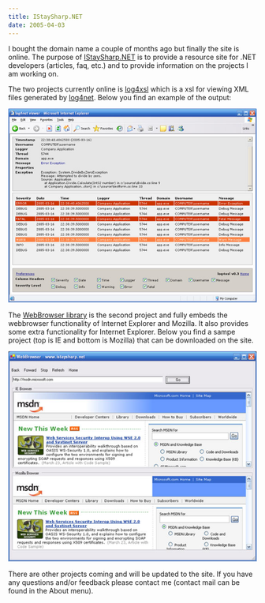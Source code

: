 ```yaml
---
title: IStaySharp.NET
date: 2005-04-03
---
```


I bought the domain name a couple of months ago but finally the site is online. The purpose of [IStaySharp.NET](http://www.istaysharp.net/) is to provide a resource site for .NET developers (articles, faq, etc.) and to provide information on the projects I am working on.

The two projects currently online is [log4xsl](http://www.istaysharp.net/Projects/log4xsl/index.aspx) which is a xsl for viewing XML files generated by [log4net](http://logging.apache.org/log4net/). Below you find an example of the output:

![log4xsl](images/log4xsl.jpg)

The [WebBrowser library](http://www.istaysharp.net/Projects/WebBrowser/Index.aspx) is the second project and fully embeds the webbrowser functionality of Internet Explorer and Mozilla. It also provides some extra functionality for Internet Explorer. Below you find a sampe project (top is IE and bottom is Mozilla) that can be downloaded on the site.

![demo](images/demo.jpg)

There are other projects coming and will be updated to the site. If you have any questions and/or feedback please contact me (contact mail can be found in the About menu).